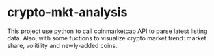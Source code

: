 # crypto-mkt-analysis

This project use python to call coinmarketcap API to parse latest listing data. 
Also, with some fuctions to visualize crypto market trend: market share, volitility and newly-added coins.

